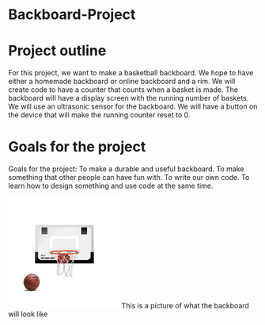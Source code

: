 # Backboard-Project

# Project outline
For this project, we want to make a basketball backboard.
We hope to have either a homemade backboard or online backboard and a rim.
We will create code to have a counter that counts when a basket is made.
The backboard will have a display screen with the running number of baskets.
We will use an ultrasonic sensor for the backboard.
We will have a button on the device that will make the running counter reset to 0.

# Goals for the project
Goals for the project:
To make a durable and useful backboard.
To make something that other people can have fun with.
To write our own code.
To learn how to design something and use code at the same time.

<img src="backboard.jpg">
This is a picture of what the backboard will look like


